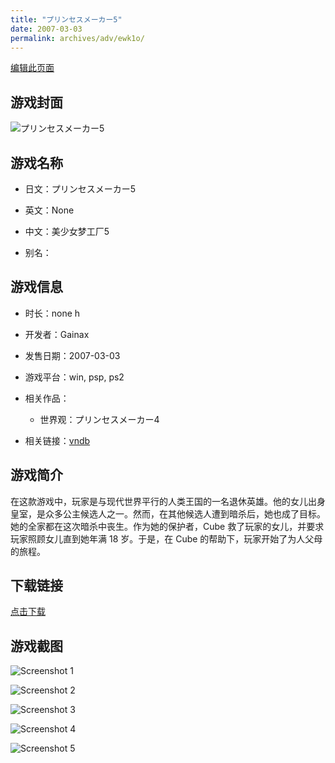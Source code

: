 ```yaml
---
title: "プリンセスメーカー5"
date: 2007-03-03
permalink: archives/adv/ewk1o/
---
```

[编辑此页面](https://github.com/ACG-3/ADV3-source/blob/main/source/_posts/%E3%83%97%E3%83%AA%E3%83%B3%E3%82%BB%E3%82%B9%E3%83%A1%E3%83%BC%E3%82%AB%E3%83%BC5.md)

## 游戏封面

![プリンセスメーカー5](https://pan.timero.xyz/d/onedrive/img_lib_001/%E3%83%97%E3%83%AA%E3%83%B3%E3%82%BB%E3%82%B9%E3%83%A1%E3%83%BC%E3%82%AB%E3%83%BC5_cover.avif)


## 游戏名称

- 日文：プリンセスメーカー5
- 英文：None
- 中文：美少女梦工厂5

- 别名：


## 游戏信息

- 时长：none h
- 开发者：Gainax
- 发售日期：2007-03-03
- 游戏平台：win, psp, ps2
- 相关作品：
   - 世界观：プリンセスメーカー4

- 相关链接：[vndb](https://vndb.org/v728)


## 游戏简介

在这款游戏中，玩家是与现代世界平行的人类王国的一名退休英雄。他的女儿出身皇室，是众多公主候选人之一。然而，在其他候选人遭到暗杀后，她也成了目标。她的全家都在这次暗杀中丧生。作为她的保护者，Cube 救了玩家的女儿，并要求玩家照顾女儿直到她年满 18 岁。于是，在 Cube 的帮助下，玩家开始了为人父母的旅程。




## 下载链接

[点击下载](https://pan.timero.xyz/onedrive/adv_lib_001/%E3%83%97%E3%83%AA%E3%83%B3%E3%82%BB%E3%82%B9%E3%83%A1%E3%83%BC%E3%82%AB%E3%83%BC5)


## 游戏截图


![Screenshot 1](https://pan.timero.xyz/d/onedrive/img_lib_001/%E3%83%97%E3%83%AA%E3%83%B3%E3%82%BB%E3%82%B9%E3%83%A1%E3%83%BC%E3%82%AB%E3%83%BC5_Screenshot_1.avif)

![Screenshot 2](https://pan.timero.xyz/d/onedrive/img_lib_001/%E3%83%97%E3%83%AA%E3%83%B3%E3%82%BB%E3%82%B9%E3%83%A1%E3%83%BC%E3%82%AB%E3%83%BC5_Screenshot_2.avif)

![Screenshot 3](https://pan.timero.xyz/d/onedrive/img_lib_001/%E3%83%97%E3%83%AA%E3%83%B3%E3%82%BB%E3%82%B9%E3%83%A1%E3%83%BC%E3%82%AB%E3%83%BC5_Screenshot_3.avif)

![Screenshot 4](https://pan.timero.xyz/d/onedrive/img_lib_001/%E3%83%97%E3%83%AA%E3%83%B3%E3%82%BB%E3%82%B9%E3%83%A1%E3%83%BC%E3%82%AB%E3%83%BC5_Screenshot_4.avif)

![Screenshot 5](https://pan.timero.xyz/d/onedrive/img_lib_001/%E3%83%97%E3%83%AA%E3%83%B3%E3%82%BB%E3%82%B9%E3%83%A1%E3%83%BC%E3%82%AB%E3%83%BC5_Screenshot_5.avif)

